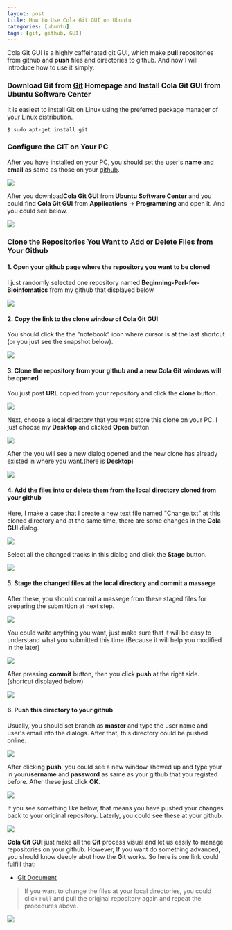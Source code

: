 ```yaml
---
layout: post
title: How to Use Cola Git GUI on Ubuntu
categories: [ubuntu]
tags: [git, github, GUI]
---
```


Cola Git GUI is a highly caffeinated git GUI, which make **pull** repositories from github and **push** files and directories to github. And now I will introduce how to use it simply.

### Download Git from [Git](http://git-scm.com/download) Homepage and Install **Cola Git GUI** from **Ubuntu Software Center**

It is easiest to install Git on Linux using the preferred package manager of your Linux distribution.

```
$ sudo apt-get install git
```
### Configure the GIT on Your PC

After you have installed on your PC, you should set the user's **name** and **email** as same as those on your [github](https://github.com).

![](http://i.imgur.com/YszI0vW.png)

After you download**Cola Git GUI** from **Ubuntu Software Center** and you could find **Cola Git GUI** from **Applications** -> **Programming** and open it. And you could see below.

![](http://i.imgur.com/XE09q4E.png)

### Clone the Repositories You Want to Add or Delete Files from Your Github

#### 1. Open your github page where the repository you want to be cloned

I just randomly selected one repository named **Beginning-Perl-for-Bioinfomatics** from my github that displayed below.

![](http://i.imgur.com/afnl3XO.png)

#### 2. Copy the link to the clone window of Cola Git GUI

You should click the the "notebook" icon where cursor is at the last shortcut (or you just see the snapshot below).

![](http://i.imgur.com/IHkIF5M.png)

#### 3. Clone the repository from your github and a new Cola Git windows will be opened

You just post **URL** copied from your repository and click the **clone** button.

![](http://i.imgur.com/ltoYvdz.png)

Next, choose a local directory that you want store this clone on your PC. I just choose my **Desktop** and clicked **Open** button

![](http://i.imgur.com/cpma5rC.png)

After the you will see a new dialog opened and the new clone has already existed in where you want.(here is **Desktop**)

![](http://i.imgur.com/gppFkjB.png)

#### 4. Add the files into or delete them from the local directory cloned from your github

Here, I make a case that I create a new text file named "Change.txt" at this cloned directory and at the same time, there are some changes in the **Cola GUI** dialog.

![](http://i.imgur.com/zmvqgrO.png)

Select all the changed tracks in this dialog and click the **Stage** button.

![](http://i.imgur.com/zmvqgrO.png)

#### 5. Stage the changed files at the local directory and commit a massege

After these, you should commit a massege from these staged files for preparing the submittion at next step.

![](http://i.imgur.com/iks63Uc.png)

You could write anything you want, just make sure that it will be easy to understand what you submitted this time.(Because it will help you modified in the later)

![](http://i.imgur.com/FBxW17V.png)

After pressing **commit** button, then you click **push** at the right side. (shortcut displayed below)

![](http://i.imgur.com/t0XdUis.png)

#### 6. Push this directory to your github 

Usually, you should set branch as **master** and type the user name and user's email into the dialogs. After that, this directory could be pushed online.

![](http://i.imgur.com/Ncaac3I.png)

After clicking **push**, you could see a new window showed up and type your in your**username** and **password** as same as your github that you registed before. After these just click **OK**.

![](http://i.imgur.com/B6s7VEs.png)

If you see something like below, that means you have pushed your changes back to your original repository. Laterly, you could see these at your github. 

![](http://i.imgur.com/4mbmW49.png)


**Cola Git GUI** just make all the **Git** process visual and let us easily to manage repositories on your github. However, If you want do something advanced, you should know deeply abut how the **Git** works. So here is one link could fulfill that:

- [Git Document](http://git-scm.com/doc)

> If you want to change the files at your local directories, you could click `Pull` and pull the original repository again and repeat the procedures above.

![](http://i.imgur.com/hG8acxF.png)